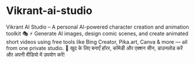 # Vikrant-ai-studio
 Vikrant AI Studio – A personal AI-powered character creation and animation toolkit 🎭 ⚡ Generate AI images, design comic scenes, and create animated short videos using free tools like Bing Creator, Pika.art, Canva &amp; more — all from one private studio. 🎨 खुद के लिए बनाएँ हॉरर, कॉमेडी और एक्शन सीन, डाउनलोड करें और अपनी वीडियो में उपयोग करें!

